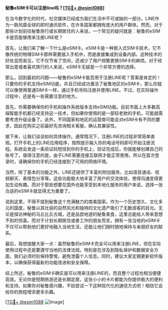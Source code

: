 **秘魯eSIM卡可以注册line吗？[[TG💪+ @esim1088](https://t.me/s/esim1088)]**

在当今数字化的时代，社交媒体已经成为我们生活中不可或缺的一部分。LINE作为一款风靡全球的即时通讯软件，在许多国家都拥有庞大的用户群体。然而，对于那些计划前往秘鲁旅行或长期居住的人来说，一个常见的疑问就是：秘鲁的eSIM卡是否能够用来注册LINE呢？

首先，让我们来了解一下什么是eSIM卡。eSIM卡是一种嵌入式SIM卡技术，它不像传统的物理SIM卡那样需要插入手机中，而是直接集成到设备内部。这种技术的好处显而易见，它不仅节省了空间，还减少了用户频繁更换SIM卡的麻烦。对于经常出差或者喜欢旅行的人来说，eSIM卡无疑是一个非常方便的选择。

那么，回到最初的问题——秘鲁的eSIM卡能否用于注册LINE呢？答案是肯定的！只要你的手机支持eSIM功能，并且已经成功激活了秘鲁地区的eSIM卡，那么你就可以像使用普通SIM卡一样，通过手机号码注册并使用LINE。不过，在实际操作过程中，还是有一些需要注意的地方。

首先，你需要确保你的手机和操作系统版本支持eSIM功能。目前市面上大多数高端智能手机都已经支持这一技术，但如果你使用的是一部较老款的手机，可能就需要考虑升级设备了。此外，不同国家和地区的运营商可能会对eSIM卡有不同的要求，因此在购买之前最好先咨询相关客服，确认其兼容性。

接下来，让我们谈谈如何具体操作。通常情况下，注册LINE的过程非常简单直观。打开手机上的LINE应用程序，按照提示输入你的电话号码即可开始注册流程。系统会发送一条验证码短信到你的手机上，验证完成后，你就能够创建自己的账号了。值得注意的是，由于LINE需要连接互联网才能正常使用，所以在首次登录时，请确保你的手机已经连接到了可用的网络环境。

当然，除了基本的功能之外，LINE还提供了丰富的附加服务，比如语音通话、视频聊天、表情包分享等。这些功能极大地丰富了用户的交流体验，使得沟通变得更加生动有趣。而对于那些想要在国外也能享受到本地化服务的用户来说，选择一张合适的eSIM卡就显得尤为重要了。

说到这里，不得不提到秘鲁这个充满魅力的南美国家。作为一个历史悠久、文化多元的国度，秘鲁以其壮丽的自然风光和独特的文化遗产吸引了无数游客的目光。无论是探访神秘的马丘比丘古城，还是品尝地道的秘鲁美食，这里总能给人带来意想不到的惊喜。而对于计划长期居住或者工作的朋友而言，拥有一张当地的eSIM卡不仅可以帮助他们更好地融入当地生活，还能让他们随时随地保持与亲朋好友的联系。

最后，我想提醒大家一点：虽然秘鲁的eSIM卡完全可以用来注册LINE，但在实际使用过程中还是要遵守当地的法律法规。特别是在涉及到隐私保护和数据安全方面，我们必须时刻保持警惕，避免泄露个人信息。同时，建议大家定期更新软件版本，以确保获得最新的功能改进和安全保障。

综上所述，秘鲁的eSIM卡确实是可以用来注册LINE的，而且整个过程也相当便捷高效。无论你是短期旅游还是长期定居，这张小小的卡片都能为你提供极大的便利和支持。如果你对秘鲁感兴趣，不妨尝试一下这种现代化的通信方式吧！相信它会给你的旅程增添更多乐趣。

[[TG💪+ @esim1088](https://t.me/s/esim1088) ![Image](https://i.postimg.cc/4NQfJmqS/Snipaste-2025-05-13-00-14-12.png)]